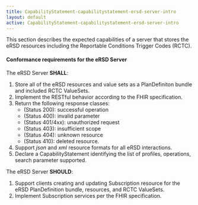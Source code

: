 ```yaml
---
title: CapabilityStatement-capabilitystatement-ersd-server-intro
layout: default
active: CapabilityStatement-capabilitystatement-ersd-server-intro
---
```


This section describes the expected capabilities of a server that stores the eRSD resources including the Reportable Conditions Trigger Codes (RCTC).

#### Conformance requirements for the eRSD Server

The eRSD Server **SHALL**:

1. Store all of the eRSD resources and value sets as a PlanDefiniton bundle and included RCTC ValueSets.
1. Implement the RESTful behavior according to the FHIR specification.
1. Return the following response classes:
   - (Status 200): successful operation
   - (Status 400): invalid parameter
   - (Status 401/4xx): unauthorized request
   - (Status 403): insufficient scope
   - (Status 404): unknown resource
   - (Status 410): deleted resource.
1. Support *json* and *xml* resource formats for all eRSD interactions.
1. Declare a CapabilityStatement identifying the list of profiles, operations, search parameter supported.

The eRSD Server **SHOULD**:

1. Support clients creating and updating Subscription resource for the eRSD PlanDefinition bundle, resources, and RCTC ValueSets.
1. Implement Subscription services per the FHIR specification.
